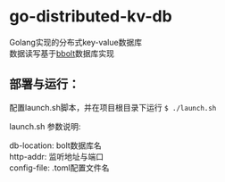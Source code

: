 # go-distributed-kv-db
Golang实现的分布式key-value数据库  
数据读写基于[bbolt](https://github.com/etcd-io/bbolt)数据库实现

## 部署与运行：
配置launch.sh脚本，并在项目根目录下运行 ` $ ./launch.sh `

launch.sh 参数说明:  
  
db-location: bolt数据库名  
http-addr: 监听地址与端口  
config-file: .toml配置文件名  
